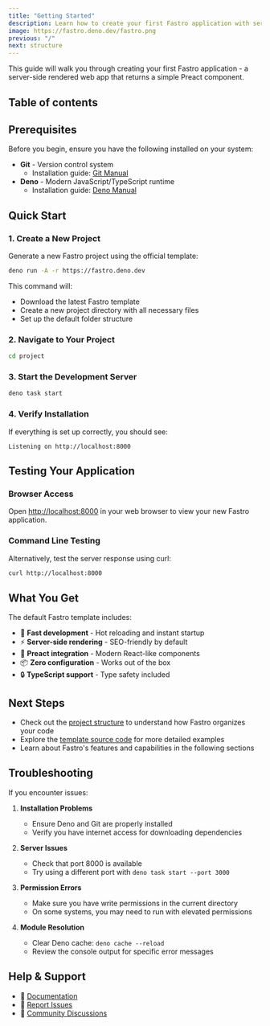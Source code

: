```yaml
---
title: "Getting Started"
description: Learn how to create your first Fastro application with server-side rendering and Preact components in minutes.
image: https://fastro.deno.dev/fastro.png
previous: "/"
next: structure
---
```


This guide will walk you through creating your first Fastro application - a
server-side rendered web app that returns a simple Preact component.

## Table of contents

## Prerequisites

Before you begin, ensure you have the following installed on your system:

- **Git** - Version control system
  - Installation guide:
    [Git Manual](https://git-scm.com/book/en/v2/Getting-Started-Installing-Git)
- **Deno** - Modern JavaScript/TypeScript runtime
  - Installation guide:
    [Deno Manual](https://docs.deno.com/runtime/manual/getting_started/installation)

## Quick Start

### 1. Create a New Project

Generate a new Fastro project using the official template:

```bash
deno run -A -r https://fastro.deno.dev
```

This command will:

- Download the latest Fastro template
- Create a new project directory with all necessary files
- Set up the default folder structure

### 2. Navigate to Your Project

```bash
cd project
```

### 3. Start the Development Server

```bash
deno task start
```

### 4. Verify Installation

If everything is set up correctly, you should see:

```
Listening on http://localhost:8000
```

## Testing Your Application

### Browser Access

Open [http://localhost:8000](http://localhost:8000) in your web browser to view
your new Fastro application.

### Command Line Testing

Alternatively, test the server response using curl:

```bash
curl http://localhost:8000
```

## What You Get

The default Fastro template includes:

- 🚀 **Fast development** - Hot reloading and instant startup
- ⚡ **Server-side rendering** - SEO-friendly by default
- 🎨 **Preact integration** - Modern React-like components
- 📦 **Zero configuration** - Works out of the box
- 🔒 **TypeScript support** - Type safety included

## Next Steps

- Check out the [project structure](structure) to understand how Fastro
  organizes your code
- Explore the [template source code](https://github.com/fastrodev/template) for
  more detailed examples
- Learn about Fastro's features and capabilities in the following sections

## Troubleshooting

If you encounter issues:

1. **Installation Problems**
   - Ensure Deno and Git are properly installed
   - Verify you have internet access for downloading dependencies

2. **Server Issues**
   - Check that port 8000 is available
   - Try using a different port with `deno task start --port 3000`

3. **Permission Errors**
   - Make sure you have write permissions in the current directory
   - On some systems, you may need to run with elevated permissions

4. **Module Resolution**
   - Clear Deno cache: `deno cache --reload`
   - Review the console output for specific error messages

## Help & Support

- 📖 [Documentation](https://fastro.deno.dev)
- 🐛 [Report Issues](https://github.com/fastrodev/fastro/issues)
- 💬 [Community Discussions](https://github.com/fastrodev/fastro/discussions)
